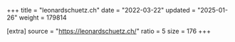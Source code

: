 +++
title = "leonardschuetz.ch"
date = "2022-03-22"
updated = "2025-01-26"
weight = 179814

[extra]
source = "https://leonardschuetz.ch/"
ratio = 5
size = 176
+++
